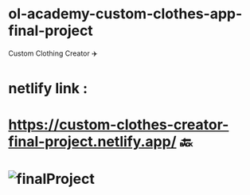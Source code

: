 # ol-academy-custom-clothes-app-final-project
Custom Clothing Creator :airplane:

# netlify link :
#  https://custom-clothes-creator-final-project.netlify.app/  :back:

# ![finalProject](https://github.com/NinoPapava/ol-academy-custom-clothes-app-final-project/assets/99906660/2f821526-4fe2-4894-837a-4dec1fef2d8b)

